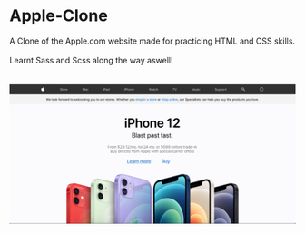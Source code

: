 # Apple-Clone
A Clone of the Apple.com website made for practicing HTML and CSS skills.<br />
<br />
Learnt Sass and Scss along the way aswell!<br /><br /><br />
![Screenshot](Screenshot.png)
